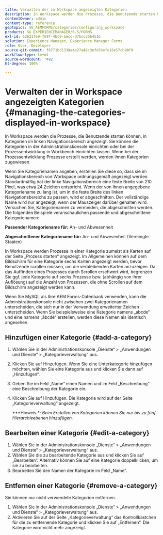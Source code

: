 ```yaml
---
title: Verwalten der in Workspace angezeigten Kategorien
description: In Workspace werden die Prozesse, die Benutzende starten können, in Kategorien im linken Navigationsbereich angezeigt. Erfahren Sie, wie Sie diese in Workspace angezeigten Kategorien verwalten können.
contentOwner: admin
content-type: reference
geptopics: SG_AEMFORMS/categories/configuring_workspace
products: SG_EXPERIENCEMANAGER/6.5/FORMS
exl-id: 62621fe9-f69f-4bc0-aecc-d7bcc3064516
solution: Experience Manager, Experience Manager Forms
role: User, Developer
source-git-commit: f6771bd1338a4e27a48c3efd39efe18e57cb98f9
workflow-type: tm+mt
source-wordcount: '482'
ht-degree: 100%

---
```


# Verwalten der in Workspace angezeigten Kategorien {#managing-the-categories-displayed-in-workspace}

In Workspace werden die Prozesse, die Benutzende starten können, in Kategorien im linken Navigationsbereich angezeigt. Sie können die Kategorien in der Administrationskonsole einrichten oder bei der Prozessentwicklung in Workbench einrichten lassen. Wenn bei der Prozessentwicklung Prozesse erstellt werden, werden ihnen Kategorien zugewiesen.

Wenn Sie Kategorienamen angeben, erstellen Sie diese so, dass sie im Navigationsbereich von Workspace ordnungsgemäß angezeigt werden. Standardmäßig hat der linke Navigationsbereich eine feste Breite von 210 Pixel, was etwa 24 Zeichen entspricht. Wenn der von Ihnen angegebene Kategoriename zu lang ist, um in die feste Breite des linken Navigationsbereichs zu passen, wird er abgeschnitten. Der vollständige Name wird nur angezeigt, wenn der Mauszeiger darüber gehalten wird. Versuchen Sie, Kategorienamen zu vermeiden, die abgeschnitten werden. Die folgenden Beispiele veranschaulichen passende und abgeschnittene Kategorienamen:

**Passender Kategoriename für:** An- und Abwesenheit

**Abgeschnittener Kategoriename für:** An- und Abwesenheit (Vereinigte Staaten)

In Workspace werden Prozesse in einer Kategorie zumeist als Karten auf der Seite „Prozess starten“ angezeigt. Im Allgemeinen können auf dem Bildschirm für eine Kategorie sechs Karten angezeigt werden, bevor Benutzende scrollen müssen, um die verbleibenden Karten anzuzeigen. Da das Auffinden eines Prozesses durch Scrollen erschwert wird, begrenzen Sie ggf. jede Kategorie auf sechs Prozesse bzw. (abhängig von Ihrer Auflösung) auf die Anzahl von Prozessen, die ohne Scrollen auf dem Bildschirm angezeigt werden kann.

Wenn Sie MySQL als Ihre AEM Forms-Datenbank verwenden, kann die Administrationskonsole nicht zwischen zwei Kategorienamen unterscheiden, die sich nur in der Verwendung erweiterter Zeichen unterscheiden. Wenn Sie beispielsweise eine Kategorie namens „abcde“ und eine namens „âbcdè“ erstellen, werden diese Namen als identisch angesehen.

## Hinzufügen einer Kategorie {#add-a-category}

1. Wählen Sie in der Administrationskonsole „Dienste“ > „Anwendungen und Dienste“ > „Kategorieverwaltung“ aus.
1. Klicken Sie auf Hinzufügen. Wenn Sie eine Unterkategorie hinzufügen möchten, wählen Sie eine Kategorie aus und klicken Sie dann auf „Hinzufügen“.
1. Geben Sie im Feld „Name“ einen Namen und im Feld „Beschreibung“ eine Beschreibung der Kategorie ein.
1. Klicken Sie auf Hinzufügen. Die Kategorie wird auf der Seite „Kategorieverwaltung“ angezeigt.

   ***Hinweis **: Beim Erstellen von Kategorien können Sie nur bis zu fünf Hierarchieebenen hinzufügen.*

## Bearbeiten einer Kategorie {#edit-a-category}

1. Wählen Sie in der Administrationskonsole „Dienste“ > „Anwendungen und Dienste“ > „Kategorieverwaltung“ aus.
1. Wählen Sie die zu bearbeitende Kategorie aus und klicken Sie auf „Bearbeiten“. Alternativ können Sie auf eine Kategorie doppelklicken, um sie zu bearbeiten.
1. Bearbeiten Sie den Namen der Kategorie im Feld „Name“.

## Entfernen einer Kategorie {#remove-a-category}

Sie können nur nicht verwendete Kategorien entfernen.

1. Wählen Sie in der Administrationskonsole „Dienste“ > „Anwendungen und Dienste“ > „Kategorieverwaltung“ aus.
1. Aktivieren Sie auf der Seite „Kategorieverwaltung“ das Kontrollkästchen für die zu entfernende Kategorie und klicken Sie auf „Entfernen“. Die Kategorie wird nicht mehr angezeigt.
